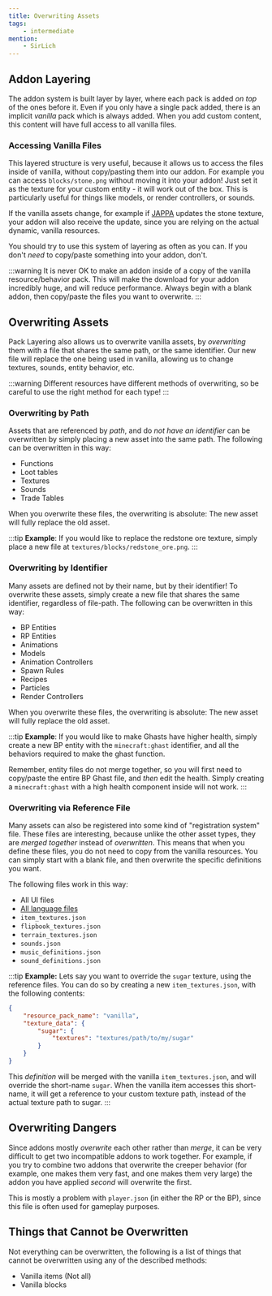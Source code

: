 ```yaml
---
title: Overwriting Assets
tags:
    - intermediate
mention:
    - SirLich
---
```


## Addon Layering

The addon system is built layer by layer, where each pack is added _on top_ of the ones before it. Even if you only have a single pack added, there is an implicit _vanilla_ pack which is always added. When you add custom content, this content will have full access to all vanilla files.

### Accessing Vanilla Files

This layered structure is very useful, because it allows us to access the files inside of vanilla, without copy/pasting them into our addon. For example you can access `blocks/stone.png` without moving it into your addon! Just set it as the texture for your custom entity - it will work out of the box. This is particularly useful for things like models, or render controllers, or sounds.

If the vanilla assets change, for example if [JAPPA](https://twitter.com/JasperBoerstra?ref_src=twsrc%5Egoogle%7Ctwcamp%5Eserp%7Ctwgr%5Eauthor) updates the stone texture, your addon will also receive the update, since you are relying on the actual dynamic, vanilla resources.

You should try to use this system of layering as often as you can. If you don't *need* to copy/paste something into your addon, don't. 

:::warning
It is never OK to make an addon inside of a copy of the vanilla resource/behavior pack. This will make the download for your addon incredibly huge, and will reduce performance. Always begin with a blank addon, then copy/paste the files you want to overwrite. 
:::

## Overwriting Assets

Pack Layering also allows us to overwrite vanilla assets, by _overwriting_ them with a file that shares the same path, or the same identifier. Our new file will replace the one being used in vanilla, allowing us to change textures, sounds, entity behavior, etc.

:::warning
Different resources have different methods of overwriting, so be careful to use the right method for each type!
:::

### Overwriting by Path

Assets that are referenced by _path_, and do _not have an identifier_ can be overwritten by simply placing a new asset into the same path. The following can be overwritten in this way:

-   Functions
-   Loot tables
-   Textures
-   Sounds
-   Trade Tables

When you overwrite these files, the overwriting is absolute: The new asset will fully replace the old asset.

:::tip
**Example**: If you would like to replace the redstone ore texture, simply place a new file at `textures/blocks/redstone_ore.png`.
:::

### Overwriting by Identifier

Many assets are defined not by their name, but by their identifier! To overwrite these assets, simply create a new file that shares the same identifier, regardless of file-path. The following can be overwritten in this way:

-   BP Entities
-   RP Entities
-   Animations
-   Models
-   Animation Controllers
-   Spawn Rules
-   Recipes
-   Particles
-   Render Controllers

When you overwrite these files, the overwriting is absolute: The new asset will fully replace the old asset.

:::tip
**Example**: If you would like to make Ghasts have higher health, simply create a new BP entity with the `minecraft:ghast` identifier, and all the behaviors required to make the ghast function.

Remember, entity files do not merge together, so you will first need to copy/paste the entire BP Ghast file, and _then_ edit the health. Simply creating a `minecraft:ghast` with a high health component inside will not work.
:::

### Overwriting via Reference File

Many assets can also be registered into some kind of "registration system" file. These files are interesting, because unlike the other asset types, they are _merged together_ instead of _overwritten_. This means that when you define these files, you do not need to copy from the vanilla resources. You can simply start with a blank file, and then overwrite the specific definitions you want.

The following files work in this way:

-   All UI files
-   [All language files](/concepts/text-and-translations)
-   `item_textures.json`
-   `flipbook_textures.json`
-   `terrain_textures.json`
-   `sounds.json`
-   `music_definitions.json`
-   `sound_definitions.json`

:::tip
**Example:** Lets say you want to override the `sugar` texture, using the reference files. You can do so by creating a new `item_textures.json`, with the following contents:

<CodeHeader></CodeHeader>

```json
{
	"resource_pack_name": "vanilla",
	"texture_data": {
		"sugar": {
			"textures": "textures/path/to/my/sugar"
		}
	}
}
```

This _definition_ will be merged with the vanilla `item_textures.json`, and will override the short-name `sugar`. When the vanilla item accesses this short-name, it will get a reference to your custom texture path, instead of the actual texture path to sugar.
:::

## Overwriting Dangers

Since addons mostly _overwrite_ each other rather than _merge_, it can be very difficult to get two incompatible addons to work together. For example, if you try to combine two addons that overwrite the creeper behavior (for example, one makes them very fast, and one makes them very large) the addon you have applied _second_ will overwrite the first.

This is mostly a problem with `player.json` (in either the RP or the BP), since this file is often used for gameplay purposes.

## Things that Cannot be Overwritten

Not everything can be overwritten, the following is a list of things that cannot be overwritten using any of the described methods:

-   Vanilla items (Not all)
-   Vanilla blocks
